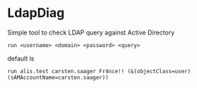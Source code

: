 # LdapDiag
Simple tool to check LDAP query against Active Directory

`run <username> <domain> <password> <query>`

default is

`run alis.test carsten.saager Fr4nce!! (&(objectClass=user)(sAMAccountName=carsten.saager))`

